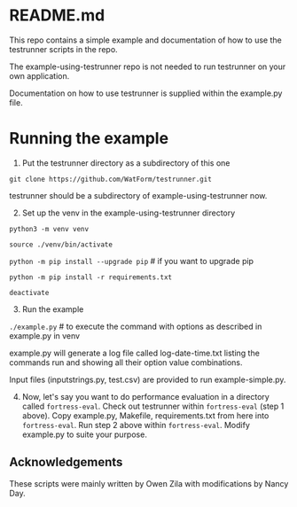 # README.md

This repo contains a simple example and documentation of how to use the testrunner scripts in the repo.

The example-using-testrunner repo is not needed to run testrunner on your own application.

Documentation on how to use testrunner is supplied within the example.py file.

# Running the example

1) Put the testrunner directory as a subdirectory of this one

`git clone https://github.com/WatForm/testrunner.git`

testrunner should be a subdirectory of example-using-testrunner now.

2) Set up the venv in the example-using-testrunner directory

`python3 -m venv venv`

`source ./venv/bin/activate`

`python -m pip install --upgrade pip`  # if you want to upgrade pip

`python -m pip install -r requirements.txt`

`deactivate`

3) Run the example

`./example.py`  # to execute the command with options as described in example.py in venv

example.py will generate a log file called log-date-time.txt listing the commands run and showing all their option value combinations.

Input files (inputstrings.py, test.csv) are provided to run example-simple.py.

4) Now, let's say you want to do performance evaluation in a directory called `fortress-eval`.  Check out testrunner within `fortress-eval` (step 1 above).  Copy example.py, Makefile, requirements.txt from here into `fortress-eval`.  Run step 2 above within `fortress-eval`. Modify example.py to suite your purpose.
   
## Acknowledgements

These scripts were mainly written by Owen Zila with modifications by Nancy Day.
